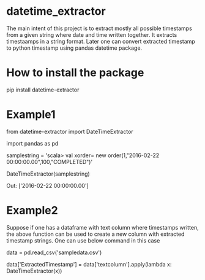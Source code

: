 # datetime_extractor
The main intent of this project is to extract mostly all possible timestamps from a given string where date and time written together. It extracts timestaamps in a string format. Later one can convert extracted timestamp to python timestamp using pandas datetime package.

# How to install the package
pip install datetime-extractor

# Example1
  from datetime-extractor import DateTimeExtractor

  import pandas as pd

  samplestring = 'scala> val xorder= new order(1,"2016-02-22 00:00:00.00",100,"COMPLETED")'

  DateTimeExtractor(samplestring)

  Out: ['2016-02-22 00:00:00.00']

# Example2
Suppose if one has a dataframe with text column where timestamps written, the above function can be used to create a new column with extracted timestamp strings. One can use below command in this case

  data = pd.read_csv('sampledata.csv')

  data['ExtractedTimestamp'] = data['textcolumn'].apply(lambda x: DateTimeExtractor(x))
